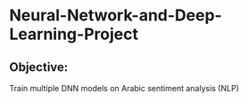 # Neural-Network-and-Deep-Learning-Project
## Objective: 
Train multiple DNN models on Arabic sentiment analysis (NLP)
